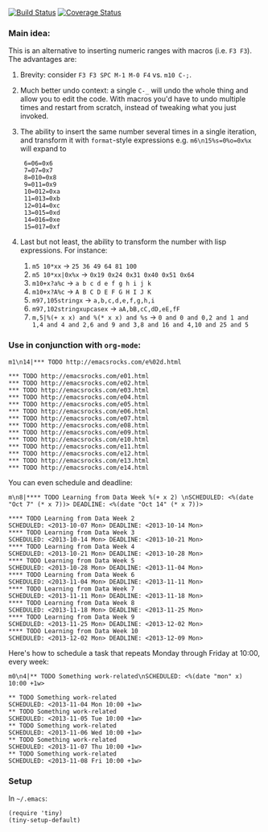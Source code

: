 [![Build Status](https://travis-ci.org/abo-abo/tiny.svg?branch=master)](https://travis-ci.org/abo-abo/tiny)
[![Coverage Status](https://coveralls.io/repos/abo-abo/tiny/badge.svg?branch=master)](https://coveralls.io/r/abo-abo/tiny?branch=master)

### Main idea:

This is an alternative to inserting numeric ranges with macros (i.e. `F3 F3`).
The advantages are:

1. Brevity: consider `F3 F3 SPC M-1 M-0 F4` vs. `m10 C-;`.
2. Much better undo context: a single `C-_` will undo the whole thing
   and allow you to edit the code. With macros you'd have to undo multiple
   times and restart from scratch, instead of tweaking what you just invoked.
3. The ability to insert the same number several times in a single iteration,
   and transform it with `format`-style expressions
   e.g. `m6\n15%s=0%o=0x%x` will expand to

        6=06=0x6
        7=07=0x7
        8=010=0x8
        9=011=0x9
        10=012=0xa
        11=013=0xb
        12=014=0xc
        13=015=0xd
        14=016=0xe
        15=017=0xf
4. Last but not least, the ability to transform the number with lisp expressions.
   For instance:
    1. `m5 10*xx` -> `25 36 49 64 81 100`
    2. `m5 10*xx|0x%x` -> `0x19 0x24 0x31 0x40 0x51 0x64`
    3. `m10+x?a%c` -> `a b c d e f g h i j k`
    4. `m10+x?A%c` -> `A B C D E F G H I J K`
    5. `m97,105stringx` -> `a,b,c,d,e,f,g,h,i`
    6. `m97,102stringxupcasex` -> `aA,bB,cC,dD,eE,fF`
    7. `m,5|%(+ x x) and %(* x x) and %s` -> `0 and 0 and 0,2 and 1 and 1,4 and 4 and 2,6 and 9 and 3,8 and 16 and 4,10 and 25 and 5`

### Use in conjunction with `org-mode`:

    m1\n14|*** TODO http://emacsrocks.com/e%02d.html

    *** TODO http://emacsrocks.com/e01.html
    *** TODO http://emacsrocks.com/e02.html
    *** TODO http://emacsrocks.com/e03.html
    *** TODO http://emacsrocks.com/e04.html
    *** TODO http://emacsrocks.com/e05.html
    *** TODO http://emacsrocks.com/e06.html
    *** TODO http://emacsrocks.com/e07.html
    *** TODO http://emacsrocks.com/e08.html
    *** TODO http://emacsrocks.com/e09.html
    *** TODO http://emacsrocks.com/e10.html
    *** TODO http://emacsrocks.com/e11.html
    *** TODO http://emacsrocks.com/e12.html
    *** TODO http://emacsrocks.com/e13.html
    *** TODO http://emacsrocks.com/e14.html

You can even schedule and deadline:

    m\n8|**** TODO Learning from Data Week %(+ x 2) \nSCHEDULED: <%(date "Oct 7" (* x 7))> DEADLINE: <%(date "Oct 14" (* x 7))>

    **** TODO Learning from Data Week 2
    SCHEDULED: <2013-10-07 Mon> DEADLINE: <2013-10-14 Mon>
    **** TODO Learning from Data Week 3
    SCHEDULED: <2013-10-14 Mon> DEADLINE: <2013-10-21 Mon>
    **** TODO Learning from Data Week 4
    SCHEDULED: <2013-10-21 Mon> DEADLINE: <2013-10-28 Mon>
    **** TODO Learning from Data Week 5
    SCHEDULED: <2013-10-28 Mon> DEADLINE: <2013-11-04 Mon>
    **** TODO Learning from Data Week 6
    SCHEDULED: <2013-11-04 Mon> DEADLINE: <2013-11-11 Mon>
    **** TODO Learning from Data Week 7
    SCHEDULED: <2013-11-11 Mon> DEADLINE: <2013-11-18 Mon>
    **** TODO Learning from Data Week 8
    SCHEDULED: <2013-11-18 Mon> DEADLINE: <2013-11-25 Mon>
    **** TODO Learning from Data Week 9
    SCHEDULED: <2013-11-25 Mon> DEADLINE: <2013-12-02 Mon>
    **** TODO Learning from Data Week 10
    SCHEDULED: <2013-12-02 Mon> DEADLINE: <2013-12-09 Mon>

Here's how to schedule a task that repeats Monday through Friday at 10:00, every week:

    m0\n4|** TODO Something work-related\nSCHEDULED: <%(date "mon" x) 10:00 +1w>

    ** TODO Something work-related
    SCHEDULED: <2013-11-04 Mon 10:00 +1w>
    ** TODO Something work-related
    SCHEDULED: <2013-11-05 Tue 10:00 +1w>
    ** TODO Something work-related
    SCHEDULED: <2013-11-06 Wed 10:00 +1w>
    ** TODO Something work-related
    SCHEDULED: <2013-11-07 Thu 10:00 +1w>
    ** TODO Something work-related
    SCHEDULED: <2013-11-08 Fri 10:00 +1w>

### Setup
In `~/.emacs`:

    (require 'tiny)
    (tiny-setup-default)
